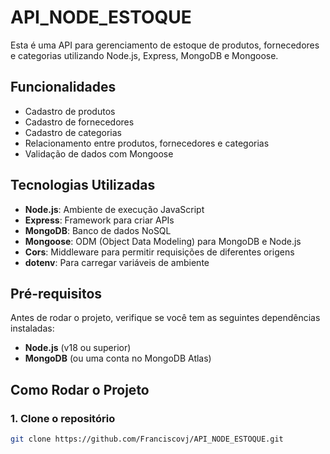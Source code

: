 # API_NODE_ESTOQUE


Esta é uma API para gerenciamento de estoque de produtos, fornecedores e categorias utilizando Node.js, Express, MongoDB e Mongoose.

## Funcionalidades

- Cadastro de produtos
- Cadastro de fornecedores
- Cadastro de categorias
- Relacionamento entre produtos, fornecedores e categorias
- Validação de dados com Mongoose

## Tecnologias Utilizadas

- **Node.js**: Ambiente de execução JavaScript
- **Express**: Framework para criar APIs
- **MongoDB**: Banco de dados NoSQL
- **Mongoose**: ODM (Object Data Modeling) para MongoDB e Node.js
- **Cors**: Middleware para permitir requisições de diferentes origens
- **dotenv**: Para carregar variáveis de ambiente

## Pré-requisitos

Antes de rodar o projeto, verifique se você tem as seguintes dependências instaladas:

- **Node.js** (v18 ou superior)
- **MongoDB** (ou uma conta no MongoDB Atlas)

## Como Rodar o Projeto

### 1. Clone o repositório

```bash
git clone https://github.com/Franciscovj/API_NODE_ESTOQUE.git
